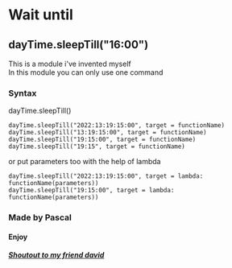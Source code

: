 # Wait until

## dayTime.sleepTill("16:00")

This is a module i've invented myself\
In this module you can only use one command
### Syntax
dayTime.sleepTill()

```
dayTime.sleepTill("2022:13:19:15:00", target = functionName)
dayTime.sleepTill("13:19:15:00", target = functionName)
dayTime.sleepTill("19:15:00", target = functionName)
dayTime.sleepTill("19:15", target = functionName)
```

or put parameters too with the help of lambda

```
dayTime.sleepTill("2022:13:19:15:00", target = lambda: functionName(parameters))
dayTime.sleepTill("19:15:00", target = lambda: functionName(parameters))
```

### Made by Pascal
#### Enjoy

##### [Shoutout to my friend david](https://github.com/greyblue9/)